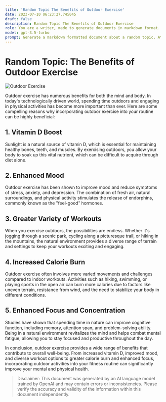 ```yaml
---
title: 'Random Topic The Benefits of Outdoor Exercise'
date: 2023-07-10 06:23:27.745045
draft: false
description: Random Topic The Benefits of Outdoor Exercise
role: You are a writer, made to generate documents in markdown format. It is very important that all of the documents you generate are in valid markdown format.
model: gpt-3.5-turbo
prompt: Generate a markdown formatted document about a random topic. At the bottom, include a disclaimer explaining that the document was generated by you. The first line of the document should be the title. Make sure that the entire document is in proper markdown format, using a mix of various tags to make the document visually appealing.
---
```


# Random Topic: The Benefits of Outdoor Exercise

![Outdoor Exercise](https://images.unsplash.com/photo-1487700160041-babef6c7f816?ixlib=rb-1.2.1&auto=format&fit=crop&w=1950&q=80)

Outdoor exercise has numerous benefits for both the mind and body. In today's technologically driven world, spending time outdoors and engaging in physical activities has become more important than ever. Here are some compelling reasons why incorporating outdoor exercise into your routine can be highly beneficial:

## 1. Vitamin D Boost

Sunlight is a natural source of vitamin D, which is essential for maintaining healthy bones, teeth, and muscles. By exercising outdoors, you allow your body to soak up this vital nutrient, which can be difficult to acquire through diet alone.

## 2. Enhanced Mood

Outdoor exercise has been shown to improve mood and reduce symptoms of stress, anxiety, and depression. The combination of fresh air, natural surroundings, and physical activity stimulates the release of endorphins, commonly known as the "feel-good" hormones.

## 3. Greater Variety of Workouts

When you exercise outdoors, the possibilities are endless. Whether it's jogging through a scenic park, cycling along a picturesque trail, or hiking in the mountains, the natural environment provides a diverse range of terrain and settings to keep your workouts exciting and engaging.

## 4. Increased Calorie Burn

Outdoor exercise often involves more varied movements and challenges compared to indoor workouts. Activities such as hiking, swimming, or playing sports in the open air can burn more calories due to factors like uneven terrain, resistance from wind, and the need to stabilize your body in different conditions.

## 5. Enhanced Focus and Concentration

Studies have shown that spending time in nature can improve cognitive function, including memory, attention span, and problem-solving ability. Being in a natural environment revitalizes the mind and helps combat mental fatigue, allowing you to stay focused and productive throughout the day.

In conclusion, outdoor exercise provides a wide range of benefits that contribute to overall well-being. From increased vitamin D, improved mood, and diverse workout options to greater calorie burn and enhanced focus, incorporating outdoor activities into your fitness routine can significantly improve your mental and physical health.

> Disclaimer: This document was generated by an AI language model trained by OpenAI and may contain errors or inconsistencies. Please verify the accuracy and validity of the information within this document independently.